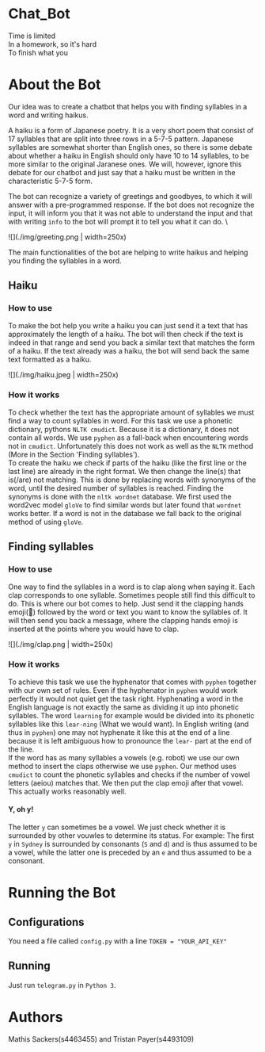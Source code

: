 # Chat_Bot
Time is limited  
In a homework, so it's hard  
To finish what you  

# About the Bot
Our idea was to create a chatbot that helps you with finding syllables in a word and writing haikus.

A haiku is a form of Japanese poetry. It is a very short poem that consist of 17 syllables that are split into three rows in a 5-7-5 pattern. Japanese syllables are somewhat shorter than English ones, so there is some debate about whether a haiku in English should only  have 10 to 14 syllables, to be more similar to the original Jaranese ones. We will, however, ignore this debate for our chatbot and just say that a haiku must be written in the characteristic 5-7-5 form.

The bot can recognize a variety of greetings and goodbyes, to which it will answer with a pre-programmed response. If the bot does not recognize the input, it will inform you that it was not able to understand the input and that with writing `info` to the bot will prompt it to tell you what it can do. \

![](./img/greeting.png | width=250x)

The main functionalities of the bot are helping to write haikus and helping you finding the syllables in a word.  

## Haiku
### How to use
To make the bot help you write a haiku you can just send it a text that has approximately the length of a haiku. The bot will then check if the text is indeed in that range and send you back a similar text that matches the form of a haiku. If the text already was a haiku, the bot will send back the same text formatted as a haiku.

![](./img/haiku.jpeg | width=250x)

### How it works
To check whether the text has the appropriate amount of syllables we must find a way to count syllables in word. For this task we use a phonetic dictionary, pythons `NLTK cmudict`. Because it is a dictionary, it does not contain all words. We use `pyphen` as a fall-back when encountering words not in `cmudict`. Unfortunately this does not work as well as the `NLTK` method (More in the Section 'Finding syllables').  
To create the haiku we check if parts of the haiku (like the first line or the last line) are
already in the right format. We then change the line(s) that is(/are) not matching.
This is done by replacing words with synonyms of the word, until the desired number of syllables is reached.
Finding the synonyms is done with the `nltk wordnet` database. We first used the word2vec model `gloVe` to find
similar words but later found that `wordnet` works better. If a word is not in the database
we fall back to the original method of using `gloVe`.

## Finding syllables
### How to use
One way to find the syllables in a word is to clap along when saying it. Each clap corresponds to one syllable. Sometimes people still find this difficult to do. This is where our bot comes to help. Just send it the clapping hands emoji(👏) followed by the word or text you want to know the syllables of. It will then send you back a message, where the clapping hands emoji is inserted at the points where you would have to clap.

![](./img/clap.png | width=250x)

### How it works
To achieve this task we use the hyphenator that comes with `pyphen` together with our own set of rules. Even if the hyphenator in `pyphen` would work perfectly it would not quiet get the task right.
Hyphenating a word in the English language is not exactly the same as dividing it up into phonetic syllables. The word `learning` for example would be divided into its phonetic syllables like this `lear-ning` (What we would want). In English writing (and thus in `pyphen`) one may not hyphenate it like this at the end of a line because it is left ambiguous how to pronounce the `lear-` part at the end of the line. \
If the word has as many syllables a vowels (e.g. robot) we use our own method to insert the claps otherwise we use `pyphen`.
Our method uses `cmudict` to count the phonetic syllables and checks if the number of vowel letters (aeiou) matches that.
We then put the clap emoji after that vowel. This actually works reasonably well.
#### Y, oh y!
The letter `y` can sometimes be a vowel. We just check whether it is surrounded by other vouwles to determine its status. For example: The first `y` in `Sydney` is surrounded by consonants (`S` and `d`) and is thus assumed to be a vowel, while the latter one is preceded by an `e` and thus assumed to be a consonant.

# Running the Bot
## Configurations
You need a file called `config.py` with a line `TOKEN = "YOUR_API_KEY"`
## Running
Just run `telegram.py` in `Python 3`.

# Authors
Mathis Sackers(s4463455) and Tristan Payer(s4493109)

